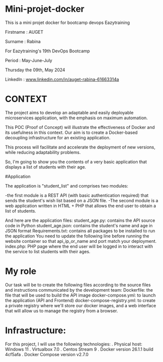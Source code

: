 # Mini-projet-docker
This is a mini projet docker for bootcamp devops Eazytraining

Firstname : AUGET

Surname : Rabina

For Eazytraining's 19th DevOps Bootcamp

Period : May-June-July

Thursday the 09th, May 2024

LinkedIn : www.linkedin.com/in/auget-rabina-61663314a


# CONTEXT

The project aims to develop an adaptable and easily deployable microservices application, with the emphasis on maximum automation.

This POC (Proof of Concept) will illustrate the effectiveness of Docker and its usefulness in this context. Our aim is to create a Docker-based decoupling infrastructure 
for an existing application.

This process will facilitate and accelerate the deployment of new versions, while reducing adaptability problems.

So, I'm going to show you the contents of a very basic application that displays a list of students with their age.

#Application

The application is "student_list" and comprises two modules:

-the first module is a REST API (with basic authentication required) that sends the student's wish list based on a JSON file.
-The second module is a web application written in HTML + PHP that allows the end user to obtain a list of students.

And here are the application files:
student_age.py: contains the API source code in Python
student_age.json: contains the student's name and age in JSON format
Requirements.txt: contains all packages to be installed to run the application
You need to update the following line before running the website container so that api_ip_or_name and port match your deployment.
index.php: PHP page where the end user will be logged in to interact with the service to list students with their ages. 

# My role

Our task will be to create the following files according to the source files and instructions communicated by the development team:
Dockerfile: the file that will be used to build the API image
docker-compose.yml: to launch the application (API and Frontend)
docker-compose-registry.yml: to create a private registry where we'll store our docker images, and a web interface that will allow us to manage the registry from a browser.

# Infrastructure:

For this project, I will use the following technologies:
. Physical host: Windows 11
. Virtualbox 7.0
. Centos Stream 9
. Docker version 26.1.1 build 4cf5afa
. Docker Compose version v2.7.0
